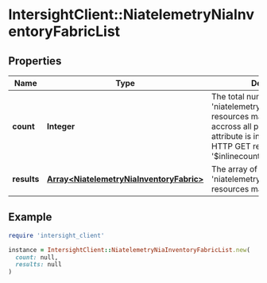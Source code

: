 # IntersightClient::NiatelemetryNiaInventoryFabricList

## Properties

| Name | Type | Description | Notes |
| ---- | ---- | ----------- | ----- |
| **count** | **Integer** | The total number of &#39;niatelemetry.NiaInventoryFabric&#39; resources matching the request, accross all pages. The &#39;Count&#39; attribute is included when the HTTP GET request includes the &#39;$inlinecount&#39; parameter. | [optional] |
| **results** | [**Array&lt;NiatelemetryNiaInventoryFabric&gt;**](NiatelemetryNiaInventoryFabric.md) | The array of &#39;niatelemetry.NiaInventoryFabric&#39; resources matching the request. | [optional] |

## Example

```ruby
require 'intersight_client'

instance = IntersightClient::NiatelemetryNiaInventoryFabricList.new(
  count: null,
  results: null
)
```

